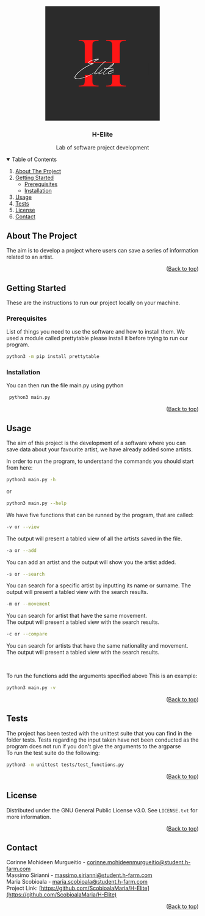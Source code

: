 <div align="center">
  <a href="https://github.com/ScobioalaMaria/H-Elite">
    <img src="H-Elite-logo.png" alt="Logo" width="300" height="300">
  </a>
<h3 align="center">H-Elite</h3>

  <p align="center">
    Lab of software project development
  </p>
</div>

<details open>
  <summary>Table of Contents</summary>
  <ol>
    <li>
      <a href="#about-the-project">About The Project</a>
    </li>
    <li>
      <a href="#getting-started">Getting Started</a>
      <ul>
        <li><a href="#prerequisites">Prerequisites</a></li>
        <li><a href="#installation">Installation</a></li>
      </ul>
    </li>
    <li><a href="#usage">Usage</a></li>
    <li><a href="#tests">Tests</a></li>
    <li><a href="#license">License</a></li>
    <li><a href="#contact">Contact</a></li>
  </ol>
</details>

<!-- ABOUT THE PROJECT -->
## About The Project
The aim is to develop a project where users can save a series of information related to an artist. 
<p align="right">(<a href="#top">Back to top</a>)</p>


<!-- GETTING STARTED -->
## Getting Started

These are the instructions to run our project locally on your machine.

### Prerequisites

List of things you need to use the software and how to install them.
We used a module called prettytable please install it before trying to run our program. 

  ```sh
  python3 -m pip install prettytable
  ```

### Installation

You can then run the file main.py using python

 ```py
  python3 main.py
  ```
<p align="right">(<a href="#top">Back to top</a>)</p>

<!--USAGE -->
## Usage

The aim of this project is the development of a software where you can save data about your favourite artist, we have already added some artists.

In order to run the program, to understand the commands you should start from here:

  ```sh
  python3 main.py -h
  ```
  or 
  ```sh
  python3 main.py --help
  ```

We have five functions that can be runned by the program, that are called:
<br>
  ```sh
  -v or --view
  ```
  The output will present a tabled view of all the artists saved in the file. 
  <br>
  ```sh
  -a or --add
  ```
  You can add an artist and the output will show you the artist added.
 <br>
  ```sh
  -s or --search
  ```
  You can search for a specific artist by inputting its name or surname. 
  The output will present a tabled view with the search results. 
  <br>
  ```sh
  -m or --movement
  ```
  You can search for artist that have the same movement.   
  The output will present a tabled view with the search results. 
<br>
  ```sh
  -c or --compare
  ```
You can search for artists that have the same nationality and movement.   
The output will present a tabled view with the search results. 

<br>


To run the functions add the arguments specified above
This is an example:
  ```sh
  python3 main.py -v
  ```

<p align="right">(<a href="#top">Back to top</a>)</p>

<!-- TESTS -->
## Tests

The project has been tested with the unittest suite that you can find in the folder tests.
Tests regarding the input taken have not been conducted as the program does not run if you don't give the arguments to the argparse 
<br>
To run the test suite do the following:
  ```sh
  python3 -m unittest tests/test_functions.py
  ```

<p align="right">(<a href="#top">Back to top</a>)</p>

<!-- LICENSE -->
## License

Distributed under the GNU General Public License v3.0. See `LICENSE.txt` for more information.

<p align="right">(<a href="#top">Back to top</a>)</p>

<!-- CONTACT -->
## Contact

Corinne Mohideen Murgueitio - corinne.mohideenmurgueitio@student.h-farm.com
<br />
Massimo Sirianni - massimo.sirianni@student.h-farm.com
<br />
Maria Scobioala  - maria.scobioala@student.h-farm.com 
<br />
Project Link: [https://github.com/ScobioalaMaria/H-Elite](https://github.com/ScobioalaMaria/H-Elite)

<p align="right">(<a href="#top">Back to top</a>)</p>
